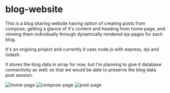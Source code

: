 # blog-website

This is a blog sharing website having option of creating posts from compose, getting a glance of it's content and heading from home page, and viewing them individually through dynamically rendered ejs pages for each blog.

It's an ongoing project and currently it uses node.js with express, ejs and lodash.

It stores the blog data in array for now, but I'm planning to give it database connectivity as well; so that we would be able to preserve the blog data post session.

![home-page](https://user-images.githubusercontent.com/52257916/124293513-60b38880-db74-11eb-8f86-1820a5cb2eb8.png)
![compose-page](https://user-images.githubusercontent.com/52257916/124293544-67420000-db74-11eb-9fad-5e781b83867e.png)
![post-page](https://user-images.githubusercontent.com/52257916/124299731-652f6f80-db7b-11eb-84f2-61080ad18f0a.png)
